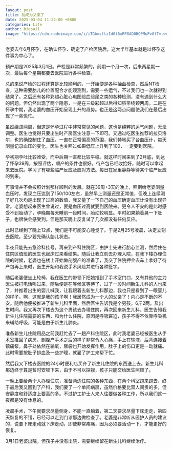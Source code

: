 ```yaml
---
layout: post
title: 我成为父亲了
date: 2025-03-04 11:22:00 +0800
categories: Life
author: bigsail
image: "https://cdn.nodeimage.com/i/iTGbmsftzId0t6xRP8AD0HQPMuPv8fTv.webp"
---
```

老婆去年6月怀孕，在确认怀孕、确定了产检医院后，这大半年基本就是以怀孕这件事为中心了。

预产期是2025年3月1日。产检是非常频繁的，前期一个月一次，后来两星期一次，最后每个星期都要去医院进行各种检查。

总的来说产检的过程还算是比较顺利的，一开始便是各种抽血检查，然后NT检查，这种需要胎儿的位置配合才能观测到，需要一些运气，不过我们也一次就得到结果了。之后还有各种彩超心脏心电图验血验尿之类的各种检测，没有遇到什么大的问题。但仍然出现了两个隐患，一是在三级彩超过后得知脐带绕颈两周。二是在怀孕中期，我老婆的血压开始呈现上升的趋势。也正是这两点问题使我们在最后出现了一些慌忙。

虽然绕颈两周，但这是怀孕过程中非常常见的问题，这也是纯粹的运气问题，无法调整。医生也觉得只要出生时产房医生注意一下即可。又通过吃医生推荐的拉贝洛尔，也的确控制住了血压，一直在正常偏高的范围，我们特地买了台血压计，每天测量记录血压的变化，医生也关照过如果低压上升到了100，一定要到医院。

孕初期孕吐比较难受，而中后期一直都比较平稳。就这样时间来到了2月底，到达了怀孕39周，按照评估，顺产的条件也很好。待产包已经收拾好，随时可以拿起来去医院。学习了有哪些临产反应及应对方法。每日在家里静静等待某个临产反应的到来。

可事情并不会按照计划那样顺利的发展。就在39周+3天的晚上，照例给老婆测量血压时，发现血压达到了150/100左右，虽然早上测量还是正常值，但晚上连续测了好几次均是出现了过高的数值，我又量了一下自己的血压确定血压计没有出现异常。老婆想起来医生曾说过，要是血压过高就要到医院来。更令人不安的是此时感受不到胎动了，孕晚期每天睡前一段时间，胎动较明显。平时如果躺着晃一下肚子，也很快会感受到。但是那天晚上反复试了几次都没有任何反应。

此时已经到了晚上12点，我们是不可能安心睡觉了。于是2月25号凌晨，决定立刻去医院。至少要先确认胎儿状态。

半夜只能先去急诊科挂号，再来到产科住院区，由护士先进行胎心监测，然后住在住院区值班的医生也起床过来看结果。随后让我立刻去办理入院，在我下楼办理住院的时候，老婆也在楼上开始做剖腹产的准备了，我交了住院押金去车上拿好了待产包再上来时，医生开始和我说手术风险并进行各种签字。

随后老婆便坐上轮椅，我在医生的带领下把她推到了手术室门口，又有其他的主刀医生被打电话叫过来，随后便是在等候区等待了，过了一段时间新生儿科的人也来了，并推着出生的婴儿喊我，让我跟着去新生儿科那边，我也只是看到了一眼婴儿的样子。啊，这就是我的孩子啊！我居然成为一个人的父亲了！内心是不断的不安。随后他便被推进了新生儿科里面，然后医生告诉我是个男孩，6斤2两，及出生时间。我又再次下楼去为这个男孩去办理住院，再次回来新生儿科，医生告知我新生儿住院需要的东西，和为什么住院，原因是呼吸窘迫，孩子不得不依靠呼吸机来辅助呼吸，可能是由于新生儿肺炎。

准备新生儿住院用品之前我赶忙去了一趟产科住院区，此时我老婆已经被医生从手术室推回了病房，剖腹产手术之后的样子非常令人心痛，手上在输液，后背连接着镇痛泵，鼻子处依然在输氧，尿袋也开始发挥作用，肚子上的伤口更是一动就痛。此时需要按肚子排血及一些护理，就雇了护工来帮下忙。

然后我又下楼去医院的24小时便利店买齐了新生儿住院的东西送上去。新生儿科那边终于算是暂时安顿下来，由于不可以探视，孩子只能交给医生照顾了。

一晚上要给两个人办理住院，准备两边住院的各种东西，在两个科室跑来跑去，终于最后我又回到了产科，我们要了一个单间病房，虽然价格要比双人间贵的多，但安静度和舒适度上要高的多。不过护工护士人来人往要做各种工作，所以我们这一夜都是没有休息的。

凌晨手术，下午就要求尽量侧身，不能一直躺着，第二天要求尽量下床走走，第四天恢复的不错，已经可以走到门诊那边做检查了。老婆是非常听从医护人员的建议的，说要下床走动就下床走动，即使非常疼痛，因为必须要活动一下，才能更好的恢复。

3月1日老婆出院，但孩子并没有出院，需要继续留在新生儿科继续治疗。
